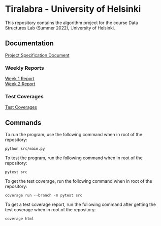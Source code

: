 # Tiralabra - University of Helsinki
This repository contains the algorithm project for the course Data Structures Lab (Summer 2022), University of Helsinki.

## Documentation
[Project Specification Document](./documentation/project_specification.md)

### Weekly Reports
[Week 1 Report](./documentation/weekly_reports/week1_report.md)<br>
[Week 2 Report](./documentation/weekly_reports/week2_report.md)

### Test Coverages
[Test Coverages](./documentation/test_coverages.md)

## Commands
To run the program, use the following command when in root of the repository:
```console
python src/main.py
```

To test the program, run the following command when in root of the repository:
```console
pytest src
```

To get the test coverage, run the following command when in root of the repository:
```console
coverage run --branch -m pytest src
```

To get a test coverage report, run the following command after getting the test coverage when in root of the repository:
```console
coverage html
```